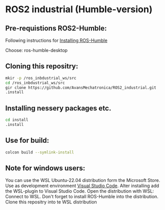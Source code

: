 # ROS2 industrial (Humble-version)

## Pre-requistions ROS2-Humble:
Following instructions for [Installing ROS-Humble](https://docs.ros.org/en/humble/Installation/Ubuntu-Install-Debs.html)

Choose: ros-humble-desktop

## Cloning this repositry:
```bash
mkir -p /ros_inbdustrial_ws/src
cd /ros_inbdustrial_ws/src
gir clone https://github.com/AvansMechatronica/ROS2_industrial.git
.install
```

## Installing nessery packages etc.
```bash
cd install
.install
```

## Use for build: 
```bash
colcon build --symlink-install
```

## Note for windows users:
You can use the WSL Ubuntu-22.04 distribution form the Microsoft Store. Use as development environment [Visual Studio Code](https://code.visualstudio.com/download). Alter installing add the WSL-plugin to Visual Studio Code. Open the distribution with <F1>WSL: Connect to WSL. Don't forget to install ROS-Humble into the distribution. Clone this repositry into te WSL distribution
